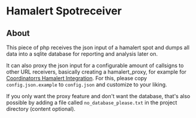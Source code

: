 # Hamalert Spotreceiver
## About
This piece of php receives the json input of a hamalert spot and dumps all data into a sqlite database for reporting and analysis later on.

It can also proxy the json input for a configurable amount of callsigns to other URL receivers, basically creating a hamalert_proxy, for example for [Coordinatorrs Hamalert Integration](https://hamawardz.de/docs/coordinatorr/hamalert_integration/). For this, please copy ```config.json.example``` to ```config.json``` and customize to your liking.

If you only want the proxy feature and don't want the database, that's also possible by adding a file called ```no_database_please.txt``` in the project directory (content optional).

